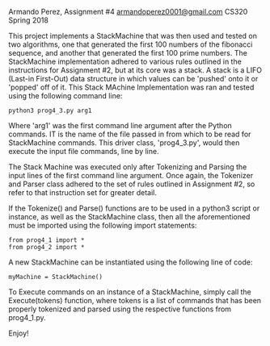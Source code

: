 Armando Perez, Assignment #4
armandoperez0001@gmail.com
CS320 Spring 2018

This project implements a StackMachine that was then used and tested on two algorithms, one that generated the first 100 numbers of the fibonacci sequence, and another that generated the first 100 prime numbers. The StackMachine implementation adhered to various rules outlined in the instructions for Assignment #2, but at its core was a stack. A stack is a LIFO (Last-in First-Out) data structure in which values can be 'pushed' onto it or 'popped' off of it. This Stack MAchine Implementation was ran and tested using the following command line:

	python3 prog4_3.py arg1

Where 'arg1' was the first command line argument after the Python commands. IT is the name of the file passed in from which to be read for StackMachine commands. This driver class, 'prog4_3.py', would then execute the input file commands, line by line.

The Stack Machine was executed only after Tokenizing and Parsing the input lines of the first command line argument. Once again, the Tokenizer and Parser class adhered to the set of rules 
outlined in Assignment #2, so refer to that instruction set for greater detail.

If the Tokenize() and Parse() functions are to be used in a python3 script or instance, as well as the StackMachine class, then all the aforementioned must be imported using the following import statements:

	from prog4_1 import *
	from prog4_2 import *

A new StackMachine can be instantiated using the following line of code:

	myMachine = StackMachine()
	
To Execute commands on an instance of a StackMachine, simply call the Execute(tokens) function, where tokens is a list of commands that has been properly tokenized and parsed using the respective functions from prog4_1.py.

Enjoy!
